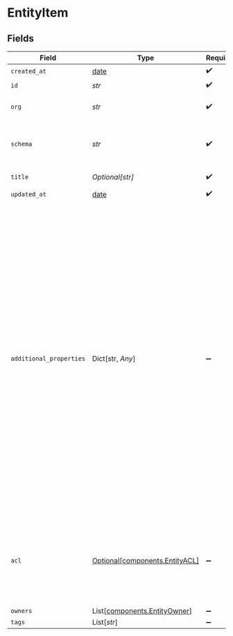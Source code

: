 # EntityItem


## Fields

| Field                                                                                                                                                                                                                                                                                                                                                            | Type                                                                                                                                                                                                                                                                                                                                                             | Required                                                                                                                                                                                                                                                                                                                                                         | Description                                                                                                                                                                                                                                                                                                                                                      | Example                                                                                                                                                                                                                                                                                                                                                          |
| ---------------------------------------------------------------------------------------------------------------------------------------------------------------------------------------------------------------------------------------------------------------------------------------------------------------------------------------------------------------- | ---------------------------------------------------------------------------------------------------------------------------------------------------------------------------------------------------------------------------------------------------------------------------------------------------------------------------------------------------------------- | ---------------------------------------------------------------------------------------------------------------------------------------------------------------------------------------------------------------------------------------------------------------------------------------------------------------------------------------------------------------- | ---------------------------------------------------------------------------------------------------------------------------------------------------------------------------------------------------------------------------------------------------------------------------------------------------------------------------------------------------------------- | ---------------------------------------------------------------------------------------------------------------------------------------------------------------------------------------------------------------------------------------------------------------------------------------------------------------------------------------------------------------- |
| `created_at`                                                                                                                                                                                                                                                                                                                                                     | [date](https://docs.python.org/3/library/datetime.html#date-objects)                                                                                                                                                                                                                                                                                             | :heavy_check_mark:                                                                                                                                                                                                                                                                                                                                               | N/A                                                                                                                                                                                                                                                                                                                                                              |                                                                                                                                                                                                                                                                                                                                                                  |
| `id`                                                                                                                                                                                                                                                                                                                                                             | *str*                                                                                                                                                                                                                                                                                                                                                            | :heavy_check_mark:                                                                                                                                                                                                                                                                                                                                               | N/A                                                                                                                                                                                                                                                                                                                                                              |                                                                                                                                                                                                                                                                                                                                                                  |
| `org`                                                                                                                                                                                                                                                                                                                                                            | *str*                                                                                                                                                                                                                                                                                                                                                            | :heavy_check_mark:                                                                                                                                                                                                                                                                                                                                               | Organization Id the entity belongs to                                                                                                                                                                                                                                                                                                                            |                                                                                                                                                                                                                                                                                                                                                                  |
| `schema`                                                                                                                                                                                                                                                                                                                                                         | *str*                                                                                                                                                                                                                                                                                                                                                            | :heavy_check_mark:                                                                                                                                                                                                                                                                                                                                               | URL-friendly identifier for the entity schema                                                                                                                                                                                                                                                                                                                    | contact                                                                                                                                                                                                                                                                                                                                                          |
| `title`                                                                                                                                                                                                                                                                                                                                                          | *Optional[str]*                                                                                                                                                                                                                                                                                                                                                  | :heavy_check_mark:                                                                                                                                                                                                                                                                                                                                               | Title of entity                                                                                                                                                                                                                                                                                                                                                  |                                                                                                                                                                                                                                                                                                                                                                  |
| `updated_at`                                                                                                                                                                                                                                                                                                                                                     | [date](https://docs.python.org/3/library/datetime.html#date-objects)                                                                                                                                                                                                                                                                                             | :heavy_check_mark:                                                                                                                                                                                                                                                                                                                                               | N/A                                                                                                                                                                                                                                                                                                                                                              |                                                                                                                                                                                                                                                                                                                                                                  |
| `additional_properties`                                                                                                                                                                                                                                                                                                                                          | Dict[str, *Any*]                                                                                                                                                                                                                                                                                                                                                 | :heavy_minus_sign:                                                                                                                                                                                                                                                                                                                                               | N/A                                                                                                                                                                                                                                                                                                                                                              | {<br/>"_id": "3fa85f64-5717-4562-b3fc-2c963f66afa6",<br/>"_org": "123",<br/>"_owners": [<br/>{<br/>"org_id": "123",<br/>"user_id": "123"<br/>}<br/>],<br/>"_schema": "contact",<br/>"_tags": [<br/>"example",<br/>"mock"<br/>],<br/>"_created_at": "2021-02-09T12:41:43.662Z",<br/>"_updated_at": "2021-02-09T12:41:43.662Z",<br/>"_acl": {<br/>"view": [<br/>"org:456",<br/>"org:789"<br/>],<br/>"edit": [<br/>"org:456"<br/>],<br/>"delete": [<br/>"org:456"<br/>]<br/>}<br/>} |
| `acl`                                                                                                                                                                                                                                                                                                                                                            | [Optional[components.EntityACL]](../../models/components/entityacl.md)                                                                                                                                                                                                                                                                                           | :heavy_minus_sign:                                                                                                                                                                                                                                                                                                                                               | Access control list (ACL) for an entity. Defines sharing access to external orgs or users.                                                                                                                                                                                                                                                                       |                                                                                                                                                                                                                                                                                                                                                                  |
| `owners`                                                                                                                                                                                                                                                                                                                                                         | List[[components.EntityOwner](../../models/components/entityowner.md)]                                                                                                                                                                                                                                                                                           | :heavy_minus_sign:                                                                                                                                                                                                                                                                                                                                               | N/A                                                                                                                                                                                                                                                                                                                                                              |                                                                                                                                                                                                                                                                                                                                                                  |
| `tags`                                                                                                                                                                                                                                                                                                                                                           | List[*str*]                                                                                                                                                                                                                                                                                                                                                      | :heavy_minus_sign:                                                                                                                                                                                                                                                                                                                                               | N/A                                                                                                                                                                                                                                                                                                                                                              |                                                                                                                                                                                                                                                                                                                                                                  |